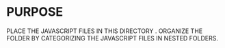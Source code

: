 # PURPOSE

PLACE THE JAVASCRIPT FILES IN THIS DIRECTORY .
ORGANIZE THE FOLDER BY CATEGORIZING THE JAVASCRIPT FILES IN NESTED FOLDERS.
